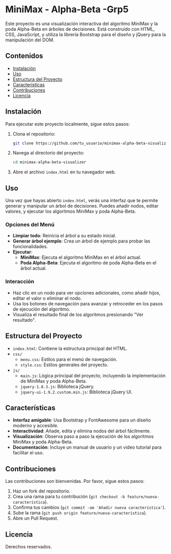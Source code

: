 # MiniMax - Alpha-Beta -Grp5

Este proyecto es una visualización interactiva del algoritmo MiniMax y la poda Alpha-Beta en árboles de decisiones. Está construido con HTML, CSS, JavaScript, y utiliza la librería Bootstrap para el diseño y jQuery para la manipulación del DOM.

## Contenidos

- [Instalación](#instalación)
- [Uso](#uso)
- [Estructura del Proyecto](#estructura-del-proyecto)
- [Características](#características)
- [Contribuciones](#contribuciones)
- [Licencia](#licencia)

## Instalación

Para ejecutar este proyecto localmente, sigue estos pasos:

1. Clona el repositorio:
    ```bash
    git clone https://github.com/tu_usuario/minimax-alpha-beta-visualizer.git
    ```
2. Navega al directorio del proyecto:
    ```bash
    cd minimax-alpha-beta-visualizer
    ```
3. Abre el archivo `index.html` en tu navegador web.

## Uso

Una vez que hayas abierto `index.html`, verás una interfaz que te permite generar y manipular un árbol de decisiones. Puedes añadir nodos, editar valores, y ejecutar los algoritmos MiniMax y poda Alpha-Beta.

### Opciones del Menú

- **Limpiar todo**: Reinicia el árbol a su estado inicial.
- **Generar árbol ejemplo**: Crea un árbol de ejemplo para probar las funcionalidades.
- **Ejecutar**:
  - **MiniMax**: Ejecuta el algoritmo MiniMax en el árbol actual.
  - **Poda Alpha-Beta**: Ejecuta el algoritmo de poda Alpha-Beta en el árbol actual.

### Interacción

- Haz clic en un nodo para ver opciones adicionales, como añadir hijos, editar el valor o eliminar el nodo.
- Usa los botones de navegación para avanzar y retroceder en los pasos de ejecución del algoritmo.
- Visualiza el resultado final de los algoritmos presionando "Ver resultado".

## Estructura del Proyecto

- `index.html`: Contiene la estructura principal del HTML.
- `css/`
  - `menu.css`: Estilos para el menú de navegación.
  - `style.css`: Estilos generales del proyecto.
- `js/`
  - `main.js`: Lógica principal del proyecto, incluyendo la implementación de MiniMax y poda Alpha-Beta.
  - `jquery-1.8.3.js`: Biblioteca jQuery.
  - `jquery-ui-1.9.2.custom.min.js`: Biblioteca jQuery UI.

## Características

- **Interfaz amigable**: Usa Bootstrap y FontAwesome para un diseño moderno y accesible.
- **Interactividad**: Añade, edita y elimina nodos del árbol fácilmente.
- **Visualización**: Observa paso a paso la ejecución de los algoritmos MiniMax y poda Alpha-Beta.
- **Documentación**: Incluye un manual de usuario y un video tutorial para facilitar el uso.

## Contribuciones

Las contribuciones son bienvenidas. Por favor, sigue estos pasos:

1. Haz un fork del repositorio.
2. Crea una rama para tu contribución (`git checkout -b feature/nueva-característica`).
3. Confirma tus cambios (`git commit -am 'Añadir nueva característica'`).
4. Sube la rama (`git push origin feature/nueva-característica`).
5. Abre un Pull Request.

## Licencia

Derechos reservados.
